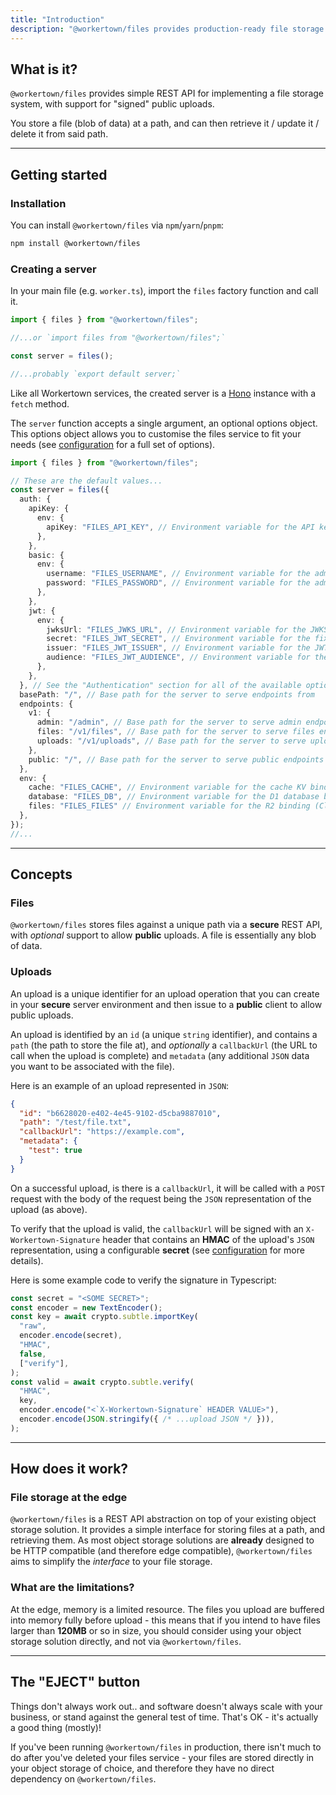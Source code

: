 ```yaml
---
title: "Introduction"
description: "@workertown/files provides production-ready file storage at the edge."
---
```


## What is it?

`@workertown/files` provides simple REST API for implementing a file storage
system, with support for "signed" public uploads.

You store a file (blob of data) at a path, and can then retrieve it / update it 
/ delete it from said path.

---

## Getting started

### Installation

You can install `@workertown/files` via `npm`/`yarn`/`pnpm`:

```bash
npm install @workertown/files
```

### Creating a server

In your main file (e.g. `worker.ts`), import the `files` factory function
and call it.

```ts
import { files } from "@workertown/files";

//...or `import files from "@workertown/files";`

const server = files();

//...probably `export default server;`
```

Like all Workertown services, the created server is a [Hono](https://hono.dev)
instance with a `fetch` method.

The `server` function accepts a single argument, an optional options object.
This options object allows you to customise the files service to fit your needs
(see [configuration](/docs/packages/files/configuration) for a full set of
options).

```ts
import { files } from "@workertown/files";

// These are the default values...
const server = files({
  auth: {
    apiKey: {
      env: {
        apiKey: "FILES_API_KEY", // Environment variable for the API key
      },
    },
    basic: {
      env: {
        username: "FILES_USERNAME", // Environment variable for the admin username
        password: "FILES_PASSWORD", // Environment variable for the admin password
      },
    },
    jwt: {
      env: {
        jwksUrl: "FILES_JWKS_URL", // Environment variable for the JWKS URL
        secret: "FILES_JWT_SECRET", // Environment variable for the fixed JWT secret
        issuer: "FILES_JWT_ISSUER", // Environment variable for the JWT issuer
        audience: "FILES_JWT_AUDIENCE", // Environment variable for the JWT audience
      },
    },
  }, // See the "Authentication" section for all of the available options in `auth`
  basePath: "/", // Base path for the server to serve endpoints from
  endpoints: {
    v1: {
      admin: "/admin", // Base path for the server to serve admin endpoints from
      files: "/v1/files", // Base path for the server to serve files endpoints from
      uploads: "/v1/uploads", // Base path for the server to serve uploads endpoints from
    },
    public: "/", // Base path for the server to serve public endpoints from
  },
  env: {
    cache: "FILES_CACHE", // Environment variable for the cache KV binding (Cloudflare Workers only)
    database: "FILES_DB", // Environment variable for the D1 database binding (Cloudflare Workers only)
    files: "FILES_FILES" // Environment variable for the R2 binding (Cloudflare Workers only)
  },
});
//...
```

---

## Concepts

### Files

`@workertown/files` stores files against a unique path via a **secure** REST
API, with *optional* support to allow **public** uploads. A file is essentially
any blob of data.

### Uploads

An upload is a unique identifier for an upload operation that you can create in
your **secure** server environment and then issue to a **public** client to
allow public uploads. 

An upload is identified by an `id` (a unique `string` identifier), and contains
a `path` (the path to store the file at), and *optionally* a `callbackUrl`
(the URL to call when the upload is complete) and `metadata` (any
additional `JSON` data you want to be associated with the file).

Here is an example of an upload represented in `JSON`:

```json
{
  "id": "b6628020-e402-4e45-9102-d5cba9887010",
  "path": "/test/file.txt",
  "callbackUrl": "https://example.com",
  "metadata": {
    "test": true
  }
}
```

On a successful upload, is there is a `callbackUrl`, it will be called with a
`POST` request with the body of the request being the `JSON` representation of
the upload (as above).

To verify that the upload is valid, the `callbackUrl` will be signed with an
`X-Workertown-Signature` header that contains an **HMAC** of the upload's `JSON`
representation, using a configurable **secret** (see
[configuration](/docs/packages/files/configuration) for more details).

Here is some example code to verify the signature in Typescript:

```ts
const secret = "<SOME SECRET>";
const encoder = new TextEncoder();
const key = await crypto.subtle.importKey(
  "raw",
  encoder.encode(secret),
  "HMAC",
  false,
  ["verify"],
);
const valid = await crypto.subtle.verify(
  "HMAC",
  key,
  encoder.encode("<`X-Workertown-Signature` HEADER VALUE>"),
  encoder.encode(JSON.stringify({ /* ...upload JSON */ })),
);
```

---

## How does it work?

### File storage at the edge

`@workertown/files` is a REST API abstraction on top of your existing object
storage solution. It provides a simple interface for storing files at a path,
and retrieving them. As most object storage solutions are **already** designed
to be HTTP compatible (and therefore edge compatible), `@workertown/files` aims
to simplify the *interface* to your file storage.

### What are the limitations?

At the edge, memory is a limited resource. The files you upload are buffered
into memory fully before upload - this means that if you intend to have files
larger than **120MB** or so in size, you should consider using your object
storage solution directly, and not via `@workertown/files`.

---

## The "EJECT" button

Things don't always work out.. and software doesn't always scale with your
business, or stand against the general test of time. That's OK - it's actually
a good thing (mostly)!

If you've been running `@workertown/files` in production, there isn't much to do
after you've deleted your files service - your files are stored directly in your
object storage of choice, and therefore they have no direct dependency on
`@workertown/files`.
